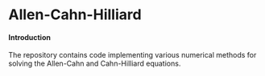 # Allen-Cahn-Hilliard

#### Introduction
The repository contains code implementing various numerical methods for solving the Allen-Cahn and Cahn-Hilliard equations.

